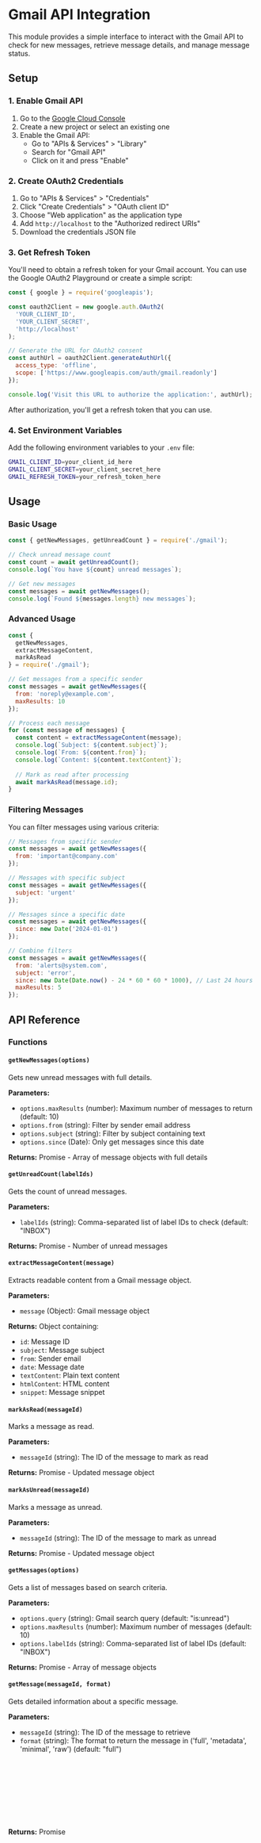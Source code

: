 # Gmail API Integration

This module provides a simple interface to interact with the Gmail API to check for new messages, retrieve message details, and manage message status.

## Setup

### 1. Enable Gmail API

1. Go to the [Google Cloud Console](https://console.cloud.google.com/)
2. Create a new project or select an existing one
3. Enable the Gmail API:
   - Go to "APIs & Services" > "Library"
   - Search for "Gmail API"
   - Click on it and press "Enable"

### 2. Create OAuth2 Credentials

1. Go to "APIs & Services" > "Credentials"
2. Click "Create Credentials" > "OAuth client ID"
3. Choose "Web application" as the application type
4. Add `http://localhost` to the "Authorized redirect URIs"
5. Download the credentials JSON file

### 3. Get Refresh Token

You'll need to obtain a refresh token for your Gmail account. You can use the Google OAuth2 Playground or create a simple script:

```javascript
const { google } = require('googleapis');

const oauth2Client = new google.auth.OAuth2(
  'YOUR_CLIENT_ID',
  'YOUR_CLIENT_SECRET',
  'http://localhost'
);

// Generate the URL for OAuth2 consent
const authUrl = oauth2Client.generateAuthUrl({
  access_type: 'offline',
  scope: ['https://www.googleapis.com/auth/gmail.readonly']
});

console.log('Visit this URL to authorize the application:', authUrl);
```

After authorization, you'll get a refresh token that you can use.

### 4. Set Environment Variables

Add the following environment variables to your `.env` file:

```bash
GMAIL_CLIENT_ID=your_client_id_here
GMAIL_CLIENT_SECRET=your_client_secret_here
GMAIL_REFRESH_TOKEN=your_refresh_token_here
```

## Usage

### Basic Usage

```javascript
const { getNewMessages, getUnreadCount } = require('./gmail');

// Check unread message count
const count = await getUnreadCount();
console.log(`You have ${count} unread messages`);

// Get new messages
const messages = await getNewMessages();
console.log(`Found ${messages.length} new messages`);
```

### Advanced Usage

```javascript
const { 
  getNewMessages, 
  extractMessageContent, 
  markAsRead 
} = require('./gmail');

// Get messages from a specific sender
const messages = await getNewMessages({
  from: 'noreply@example.com',
  maxResults: 10
});

// Process each message
for (const message of messages) {
  const content = extractMessageContent(message);
  console.log(`Subject: ${content.subject}`);
  console.log(`From: ${content.from}`);
  console.log(`Content: ${content.textContent}`);
  
  // Mark as read after processing
  await markAsRead(message.id);
}
```

### Filtering Messages

You can filter messages using various criteria:

```javascript
// Messages from specific sender
const messages = await getNewMessages({
  from: 'important@company.com'
});

// Messages with specific subject
const messages = await getNewMessages({
  subject: 'urgent'
});

// Messages since a specific date
const messages = await getNewMessages({
  since: new Date('2024-01-01')
});

// Combine filters
const messages = await getNewMessages({
  from: 'alerts@system.com',
  subject: 'error',
  since: new Date(Date.now() - 24 * 60 * 60 * 1000), // Last 24 hours
  maxResults: 5
});
```

## API Reference

### Functions

#### `getNewMessages(options)`
Gets new unread messages with full details.

**Parameters:**
- `options.maxResults` (number): Maximum number of messages to return (default: 10)
- `options.from` (string): Filter by sender email address
- `options.subject` (string): Filter by subject containing text
- `options.since` (Date): Only get messages since this date

**Returns:** Promise<Array> - Array of message objects with full details

#### `getUnreadCount(labelIds)`
Gets the count of unread messages.

**Parameters:**
- `labelIds` (string): Comma-separated list of label IDs to check (default: "INBOX")

**Returns:** Promise<number> - Number of unread messages

#### `extractMessageContent(message)`
Extracts readable content from a Gmail message object.

**Parameters:**
- `message` (Object): Gmail message object

**Returns:** Object containing:
- `id`: Message ID
- `subject`: Message subject
- `from`: Sender email
- `date`: Message date
- `textContent`: Plain text content
- `htmlContent`: HTML content
- `snippet`: Message snippet

#### `markAsRead(messageId)`
Marks a message as read.

**Parameters:**
- `messageId` (string): The ID of the message to mark as read

**Returns:** Promise<Object> - Updated message object

#### `markAsUnread(messageId)`
Marks a message as unread.

**Parameters:**
- `messageId` (string): The ID of the message to mark as unread

**Returns:** Promise<Object> - Updated message object

#### `getMessages(options)`
Gets a list of messages based on search criteria.

**Parameters:**
- `options.query` (string): Gmail search query (default: "is:unread")
- `options.maxResults` (number): Maximum number of messages (default: 10)
- `options.labelIds` (string): Comma-separated list of label IDs (default: "INBOX")

**Returns:** Promise<Array> - Array of message objects

#### `getMessage(messageId, format)`
Gets detailed information about a specific message.

**Parameters:**
- `messageId` (string): The ID of the message to retrieve
- `format` (string): The format to return the message in ('full', 'metadata', 'minimal', 'raw') (default: "full")

**Returns:** Promise<Object> - Message details

## Gmail Search Query Syntax

The Gmail API supports powerful search queries. Here are some common examples:

- `is:unread` - Unread messages
- `is:read` - Read messages
- `from:example@gmail.com` - Messages from specific sender
- `to:example@gmail.com` - Messages to specific recipient
- `subject:urgent` - Messages with "urgent" in subject
- `has:attachment` - Messages with attachments
- `after:2024/01/01` - Messages after specific date
- `before:2024/12/31` - Messages before specific date
- `label:important` - Messages with specific label
- `is:starred` - Starred messages

You can combine multiple criteria:
- `is:unread from:boss@company.com subject:meeting` - Unread messages from boss about meetings

## Error Handling

All functions throw errors that should be caught and handled:

```javascript
try {
  const messages = await getNewMessages();
  console.log(`Found ${messages.length} messages`);
} catch (error) {
  console.error('Error fetching messages:', error.message);
  // Handle error appropriately
}
```

Common errors:
- **Authentication errors**: Check your credentials and refresh token
- **Rate limit errors**: Gmail API has rate limits, implement retry logic
- **Permission errors**: Ensure your OAuth2 scope includes required permissions

## Testing

Run the tests with:

```bash
npm test src/api/gmail/gmail.test.js
```

Run the example script:

```bash
node src/api/gmail/example.js
```

## Dependencies

This module requires the following packages (already included in the project):
- `googleapis` - Google APIs client library
- `debug` - Debug logging utility

## Security Notes

- Never commit your OAuth2 credentials to version control
- Use environment variables for all sensitive data
- Regularly rotate your refresh tokens
- Use the minimum required OAuth2 scopes
- Consider implementing token refresh logic for production use
